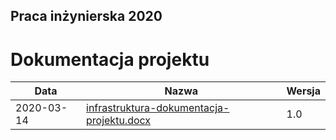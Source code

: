 ## Praca inżynierska 2020

# Dokumentacja projektu

| Data | Nazwa| Wersja |
| --- | --- | --- |
| 2020-03-14 | [infrastruktura-dokumentacja-projektu.docx](struktura) | 1.0 |
